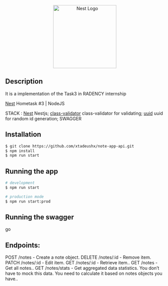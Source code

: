 <p align="center">
  <a href="http://nestjs.com/" target="blank"><img src="https://nestjs.com/img/logo-small.svg" width="200" alt="Nest Logo" /></a>
</p>

## Description

It is a implementation of the Task3 in RADENCY internship

[Nest](https://https://docs.google.com/document/d/1wQbWm08yyh2gRltkHlcDNOaBPyfkqHH7JvozwINtjUI/edit) Hometask #3 | NodeJS

STACK :
[Nest](https://github.com/nestjs/nest) Nestjs;
[class-validator](https://www.npmjs.com/package/class-validator) class-validator for validating;
[uuid](https://www.npmjs.com/package/uuid) uuid for random id generation;
SWAGGER

## Installation

```bash
$ git clone https://github.com/xtadeushx/note-app-api.git
$ npm install
$ npm run start
```

## Running the app

```bash
# development
$ npm run start

# production mode
$ npm run start:prod
```

## Running the swagger

go [](http://localhost:3000/api)

## Endpoints:

POST /notes - Create a note object.
DELETE /notes/:id - Remove item.
PATCH /notes/:id - Edit item.
GET /notes/:id - Retrieve item..
GET /notes - Get all notes..
GET /notes/stats - Get aggregated data statistics. You don’t have to mock this data. You need to calculate it based on notes objects you have..
